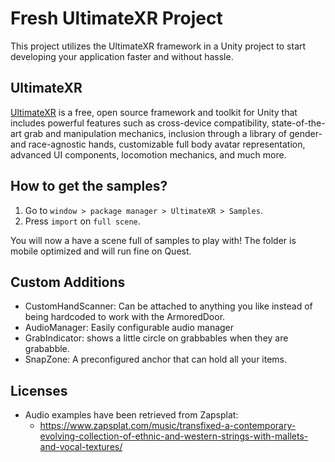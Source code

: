 # Fresh UltimateXR Project

This project utilizes the UltimateXR framework in a Unity project to start developing your application faster and without hassle.

## UltimateXR

[UltimateXR](https://www.ultimatexr.io/) is a free, open source framework and toolkit for Unity that includes powerful features such as cross-device compatibility, state-of-the-art grab and manipulation mechanics, inclusion through a library of gender- and race-agnostic hands, customizable full body avatar representation, advanced UI components, locomotion mechanics, and much more.

## How to get the samples?

1. Go to `window > package manager > UltimateXR > Samples`.
2. Press `import` on `full scene`.

You will now a have a scene full of samples to play with! The folder is mobile optimized and will run fine on Quest.

## Custom Additions
* CustomHandScanner: Can be attached to anything you like instead of being hardcoded to work with the ArmoredDoor.
* AudioManager: Easily configurable audio manager
* GrabIndicator: shows a little circle on grabbables when they are grababble.
* SnapZone: A preconfigured anchor that can hold all your items.

## Licenses

* Audio examples have been retrieved from Zapsplat:
	* https://www.zapsplat.com/music/transfixed-a-contemporary-evolving-collection-of-ethnic-and-western-strings-with-mallets-and-vocal-textures/